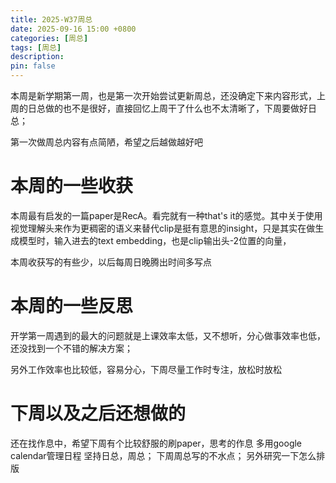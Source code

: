 ```yaml
---
title: 2025-W37周总
date: 2025-09-16 15:00 +0800
categories: [周总]
tags: [周总]
description: 
pin: false
---
```


本周是新学期第一周，也是第一次开始尝试更新周总，还没确定下来内容形式，上周的日总做的也不是很好，直接回忆上周干了什么也不太清晰了，下周要做好日总；

第一次做周总内容有点简陋，希望之后越做越好吧

# 本周的一些收获

本周最有启发的一篇paper是RecA。看完就有一种that's it的感觉。其中关于使用视觉理解头来作为更稠密的语义来替代clip是挺有意思的insight，只是其实在做生成模型时，输入进去的text embedding，也是clip输出头-2位置的向量，

本周收获写的有些少，以后每周日晚腾出时间多写点

# 本周的一些反思

开学第一周遇到的最大的问题就是上课效率太低，又不想听，分心做事效率也低，还没找到一个不错的解决方案；

另外工作效率也比较低，容易分心，下周尽量工作时专注，放松时放松

# 下周以及之后还想做的

还在找作息中，希望下周有个比较舒服的刷paper，思考的作息
多用google calendar管理日程
坚持日总，周总；
下周周总写的不水点；
另外研究一下怎么排版

